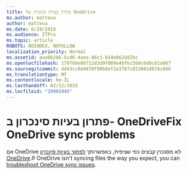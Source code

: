 ```yaml
---
title: פתרון בעיות סינכרון של OneDrive
ms.author: matteva
author: matteva
ms.date: 6/29/2018
ms.audience: ITPro
ms.topic: article
ROBOTS: NOINDEX, NOFOLLOW
localization_priority: Normal
ms.assetid: aaa8b266-5cd6-4aea-86c1-b54e062dd2bc
ms.openlocfilehash: 179f66e06712d3d9f009a4bfbc568c6d8c81a967
ms.sourcegitcommit: dd43cc0a9470f98b8ef2a3787c823801d674c666
ms.translationtype: MT
ms.contentlocale: he-IL
ms.lasthandoff: 02/12/2019
ms.locfileid: "29901945"
---
```

# <a name="fix-onedrive-sync-problems"></a><span data-ttu-id="2000e-102">פתרון בעיות סינכרון ב- OneDrive</span><span class="sxs-lookup"><span data-stu-id="2000e-102">Fix OneDrive sync problems</span></span>

<span data-ttu-id="2000e-103">אם OneDrive לא מסנכרן קבצים כפי שציפית, באפשרותך [לפתור בעיות סינכרון OneDrive](https://go.microsoft.com/fwlink/?linkid=866431).</span><span class="sxs-lookup"><span data-stu-id="2000e-103">If OneDrive isn't syncing files the way you expect, you can [troubleshoot OneDrive sync issues](https://go.microsoft.com/fwlink/?linkid=866431).</span></span>
  

